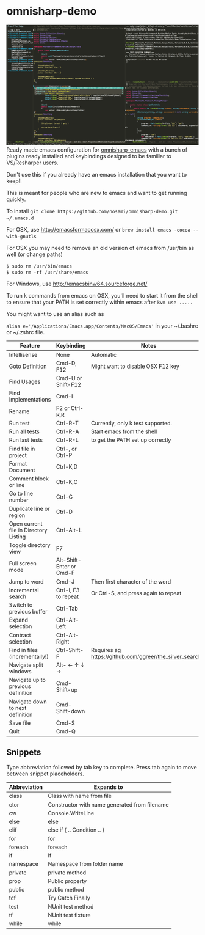 omnisharp-demo
==============
![omnisharp-emacs screenshot](https://raw.githubusercontent.com/nosami/nosami.github.io/master/emacs-demo.png)
Ready made emacs configuration for [omnisharp-emacs](https://github.com/OmniSharp/omnisharp-emacs)
with a bunch of plugins ready installed and keybindings designed to be familiar to VS/Resharper users.

Don't use this if you already have an emacs installation that you want to keep!!

This is meant for people who are new to emacs and want to get running quickly.

To install ```git clone https://github.com/nosami/omnisharp-demo.git ~/.emacs.d```

For OSX, use http://emacsformacosx.com/ or ```brew install emacs -cocoa --with-gnutls```

For OSX you may need to remove an old version of emacs from /usr/bin as well (or change paths)

```
$ sudo rm /usr/bin/emacs
$ sudo rm -rf /usr/share/emacs
```

For Windows, use http://emacsbinw64.sourceforge.net/

To run k commands from emacs on OSX, you'll need to start it from the shell to
ensure that your PATH is set correctly within emacs after ```kvm use .....```

You might want to use an alias such as

```alias e='/Applications/Emacs.app/Contents/MacOS/Emacs'``` in your ~/.bashrc or ~/.zshrc file.

| Feature                                | Keybinding               | Notes                                                     |
|----------------------------------------|--------------------------|-----------------------------------------------------------|
| Intellisense                           | None                     | Automatic                                                 |
| Goto Definition                        | Cmd-D, F12               | Might want to disable OSX F12 key                         |
| Find Usages                            | Cmd-U or Shift-F12       |                                                           |
| Find Implementations                   | Cmd-I                    |                                                           |
| Rename                                 | F2 or Ctrl-R,R           |                                                           |
| Run test                               | Ctrl-R-T                 | Currently, only k test supported.                         |
| Run all tests                          | Ctrl-R-A                 | Start emacs from the shell                                |
| Run last tests                         | Ctrl-R-L                 | to get the PATH set up correctly                          |
| Find file in project                   | Ctrl-, or Ctrl-P         |                                                           |
| Format Document                        | Ctrl-K,D                 |                                                           |
| Comment block or line                  | Ctrl-K,C                 |                                                           |
| Go to line number                      | Ctrl-G                   |                                                           |
| Duplicate line or region               | Ctrl-D                   |                                                           |
| Open current file in Directory Listing | Ctrl-Alt-L               |                                                           |
| Toggle directory view                  | F7                       |                                                           |
| Full screen mode                       | Alt-Shift-Enter or Cmd-F |                                                           |
| Jump to word                           | Cmd-J                    | Then first character of the word                          |
| Incremental search                     | Ctrl-I, F3 to repeat     | Or Ctrl-S, and press again to repeat                      |
| Switch to previous buffer              | Ctrl-Tab                 |                                                           |
| Expand selection                       | Ctrl-Alt-Left            |                                                           |
| Contract selection                     | Ctrl-Alt-Right           |                                                           |
| Find in files (incrementally!)         | Ctrl-Shift-F             | Requires ag https://github.com/ggreer/the_silver_searcher |
| Navigate split windows                 | Alt- ← ↑ ↓ →             |                                                           |
| Navigate up to previous definition     | Cmd-Shift-up             |                                                           |
| Navigate down to next definition       | Cmd-Shift-down           |                                                           |
| Save file                              | Cmd-S                    |                                                           |
| Quit                                   | Cmd-Q                    |                                                           |

Snippets
--------
Type abbreviation followed by tab key to complete. Press tab again to
move between snippet placeholders.

| Abbreviation | Expands to                                    |
|--------------|-----------------------------------------------|
| class        | Class with name from file                     |
| ctor         | Constructor with name generated from filename |
| cw           | Console.WriteLine                             |
| else         | else                                          |
| elif         | else if { .. Condition .. }                   |
| for          | for                                           |
| foreach      | foreach                                       |
| if           | If                                            |
| namespace    | Namespace from folder name                    |
| private      | private method                                |
| prop         | Public property                               |
| public       | public method                                 |
| tcf          | Try Catch Finally                             |
| test         | NUnit test method                             |
| tf           | NUnit test fixture                            |
| while        | while                                         |

